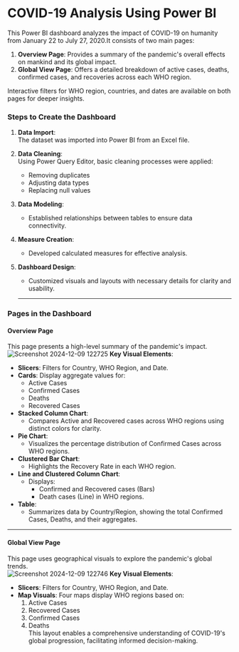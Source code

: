 # **COVID-19 Analysis Using Power BI**  

This Power BI dashboard analyzes the impact of COVID-19 on humanity from January 22 to July 27, 2020.It consists of two main pages:  

1. **Overview Page**: Provides a summary of the pandemic's overall effects on mankind and its global impact.  
2. **Global View Page**: Offers a detailed breakdown of active cases, deaths, confirmed cases, and recoveries across each WHO region.  

Interactive filters for WHO region, countries, and dates are available on both pages for deeper insights.  

### Steps to Create the Dashboard  

1. **Data Import**:  
   The dataset was imported into Power BI from an Excel file.  

2. **Data Cleaning**:  
   Using Power Query Editor, basic cleaning processes were applied:  
   - Removing duplicates  
   - Adjusting data types  
   - Replacing null values  

3. **Data Modeling**:  
   - Established relationships between tables to ensure data connectivity.  

4. **Measure Creation**:  
   - Developed calculated measures for effective analysis.  

5. **Dashboard Design**:  
   - Customized visuals and layouts with necessary details for clarity and usability.
   - ----
### Pages in the Dashboard  

#### **Overview Page**  
This page presents a high-level summary of the pandemic's impact.  
![Screenshot 2024-12-09 122725](https://github.com/user-attachments/assets/2fe6635f-6af3-4c1d-aad1-800e366a552e)
**Key Visual Elements**:  

- **Slicers**: Filters for Country, WHO Region, and Date.  
- **Cards**: Display aggregate values for:  
  - Active Cases  
  - Confirmed Cases  
  - Deaths  
  - Recovered Cases  
- **Stacked Column Chart**:  
  - Compares Active and Recovered cases across WHO regions using distinct colors for clarity.  
- **Pie Chart**:  
  - Visualizes the percentage distribution of Confirmed Cases across WHO regions.  
- **Clustered Bar Chart**:  
  - Highlights the Recovery Rate in each WHO region.  
- **Line and Clustered Column Chart**:  
  - Displays:  
    - Confirmed and Recovered cases (Bars)  
    - Death cases (Line) in WHO regions.  
- **Table**:  
  - Summarizes data by Country/Region, showing the total Confirmed Cases, Deaths, and their aggregates.  
---
#### **Global View Page**  
This page uses geographical visuals to explore the pandemic's global trends.  
![Screenshot 2024-12-09 122746](https://github.com/user-attachments/assets/93cff326-a23c-4f43-8a0e-c5a4be151c3d)
**Key Visual Elements**:  
- **Slicers**: Filters for Country, WHO Region, and Date.  
- **Map Visuals**: Four maps display WHO regions based on:  
  1. Active Cases  
  2. Recovered Cases  
  3. Confirmed Cases  
  4. Deaths  
This layout enables a comprehensive understanding of COVID-19's global progression, facilitating informed decision-making.  

